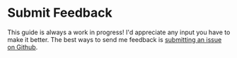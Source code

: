 # Submit Feedback

This guide is always a work in progress! I'd appreciate any input you have to make it better. The best ways to send me feedback is [submitting an issue on Github](https://github.com/nas5w/interview-guide/issues).

<star expanded="true" />
